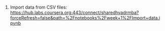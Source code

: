 1) Import data from CSV files: https://hub.labs.coursera.org:443/connect/sharedhvadrmba?forceRefresh=false&path=%2Fnotebooks%2Fweek+1%2FImport+data.ipynb
